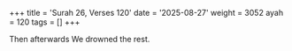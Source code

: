 +++
title = 'Surah 26, Verses 120'
date = '2025-08-27'
weight = 3052
ayah = 120
tags = []
+++

Then afterwards We drowned the rest.